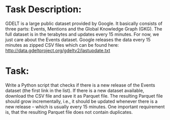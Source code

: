 # Task Description:
GDELT is a large public dataset provided by Google. 
It basically consists of three parts: Events, Mentions and the Global Knowledge Graph (GKG). The full dataset is in the terabytes and updates every 15 minutes. 
For now, we just care about the Events dataset.
Google releases the data every 15 minutes as zipped CSV files which can be found here:
http://data.gdeltproject.org/gdeltv2/lastupdate.txt

# Task:
Write a Python script that checks if there is a new release of the Events dataset (the first link in the list). If there is a new dataset available, download the CSV file and save it as Parquet file. The resulting Parquet file should grow incrementally, i.e., it should be updated whenever there is a new release – which is usually every 15 minutes. One important requirement is, that the resulting Parquet file does not contain duplicates.

